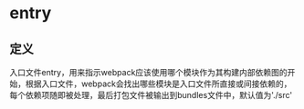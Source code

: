 # entry

## 定义

入口文件entry，用来指示webpack应该使用哪个模块作为其构建内部依赖图的开始，根据入口文件，webpack会找出哪些模块是入口文件所直接或间接依赖的，每个依赖项随即被处理，最后打包文件被输出到bundles文件中，默认值为'./src'